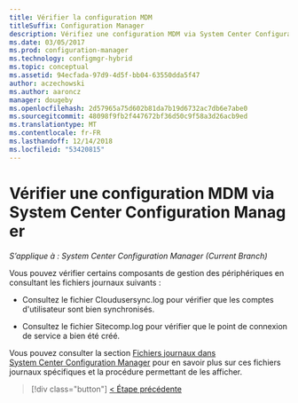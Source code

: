 ```yaml
---
title: Vérifier la configuration MDM
titleSuffix: Configuration Manager
description: Vérifiez une configuration MDM via System Center Configuration Manager.
ms.date: 03/05/2017
ms.prod: configuration-manager
ms.technology: configmgr-hybrid
ms.topic: conceptual
ms.assetid: 94ecfada-97d9-4d5f-bb04-63550dda5f47
author: aczechowski
ms.author: aaroncz
manager: dougeby
ms.openlocfilehash: 2d57965a75d602b81da7b19d6732ac7db6e7abe0
ms.sourcegitcommit: 48098f9fb2f447672bf36d50c9f58a3d26acb9ed
ms.translationtype: MT
ms.contentlocale: fr-FR
ms.lasthandoff: 12/14/2018
ms.locfileid: "53420815"
---
```

# <a name="verify-mdm-configuration-with-system-center-configuration-manager"></a>Vérifier une configuration MDM via System Center Configuration Manager

*S’applique à : System Center Configuration Manager (Current Branch)*

Vous pouvez vérifier certains composants de gestion des périphériques en consultant les fichiers journaux suivants :

-   Consultez le fichier Cloudusersync.log pour vérifier que les comptes d'utilisateur sont bien synchronisés.

-   Consultez le fichier Sitecomp.log pour vérifier que le point de connexion de service a bien été créé.

Vous pouvez consulter la section [Fichiers journaux dans System Center Configuration Manager](../../core/plan-design/hierarchy/log-files.md##BKMK_FunctionLogs) pour en savoir plus sur ces fichiers journaux spécifiques et la procédure permettant de les afficher. 

> [!div class="button"]
> [< Étape précédente](set-up-additional-management.md)
